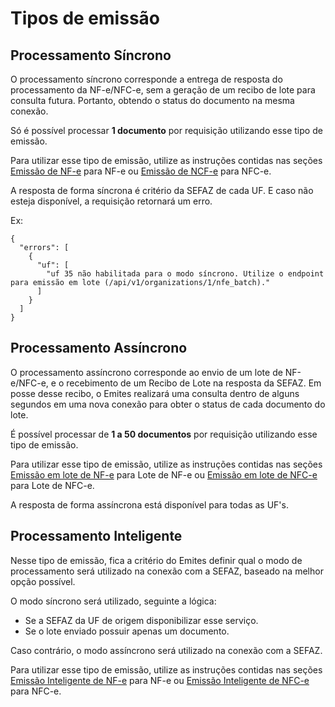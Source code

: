 # Tipos de emissão

## Processamento Síncrono

O processamento síncrono corresponde a entrega de resposta do processamento da NF-e/NFC-e,
sem a geração de um recibo de lote para consulta futura. Portanto, obtendo o status do documento na mesma conexão.

<aside class="notice">
  Só é possível processar <b>1 documento</b> por requisição utilizando esse tipo de emissão.
</aside>

Para utilizar esse tipo de emissão, utilize as instruções contidas nas seções [Emissão de NF-e](#emiss-o-de-nf-e) para NF-e ou [Emissão de NCF-e](#emiss-o-de-nfc-e) para NFC-e.

A resposta de forma síncrona é critério da SEFAZ de cada UF. E caso não esteja disponível, a requisição retornará um erro.

Ex:

```
{
  "errors": [
    {
      "uf": [
        "uf 35 não habilitada para o modo síncrono. Utilize o endpoint para emissão em lote (/api/v1/organizations/1/nfe_batch)."
      ]
    }
  ]
}
```

## Processamento Assíncrono

O processamento assíncrono corresponde ao envio de um lote de NF-e/NFC-e, e o recebimento de um Recibo de Lote na resposta da SEFAZ. Em posse desse recibo, o Emites realizará uma consulta dentro de alguns segundos em uma nova conexão para obter o status de cada documento do lote.

<aside class="notice">
  É possível processar de <b>1 a 50 documentos</b> por requisição utilizando esse tipo de emissão.
</aside>

Para utilizar esse tipo de emissão, utilize as instruções contidas nas seções [Emissão em lote de NF-e](#emiss-o-em-lote-de-nf-e) para Lote de NF-e ou [Emissão em lote de NFC-e](#emiss-o-em-lote-de-nfc-e) para Lote de NFC-e.

A resposta de forma assíncrona está disponível para todas as UF's.

## Processamento Inteligente

Nesse tipo de emissão, fica a critério do Emites definir qual o modo de processamento será utilizado na conexão com a SEFAZ, baseado na melhor opção possível.

O modo síncrono será utilizado, seguinte a lógica:

  - Se a SEFAZ da UF de origem disponibilizar esse serviço.
  - Se o lote enviado possuir apenas um documento.

Caso contrário, o modo assíncrono será utilizado na conexão com a SEFAZ.

Para utilizar esse tipo de emissão, utilize as instruções contidas nas seções [Emissão Inteligente de NF-e](#emiss-o-inteligente-de-nf-e) para NF-e ou [Emissão Inteligente de NFC-e](#emiss-o-inteligente-de-nfc-e) para NFC-e.
